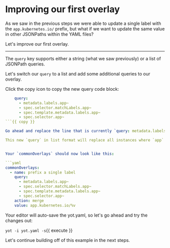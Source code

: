 # Improving our first overlay

As we saw in the previous steps we were able to update a single label with the `app.kubernetes.io/` prefix, but what if we want to update the same value in other JSONPaths within the YAML files?

Let's improve our first overlay.

---

The `query` key supports either a string (what we saw previously) or a list of JSONPath queries.

Let's switch our `query` to a list and add some additional queries to our overlay.

Click the copy icon to copy the new query code block:

```yaml
    query:
      - metadata.labels.app~
      - spec.selector.matchLabels.app~
      - spec.template.metadata.labels.app~
      - spec.selector.app~
```{{ copy }}

Go ahead and replace the line that is currently `query: metadata.labels.app~` by highlighting it and pasting the new code in your editor.

This new `query` in list format will replace all instances where `app` is a label key with `app.kubernetes.io/app` so that everything related to that label key will now function properly when you attempt to deploy it to a Kubernetes cluster.


Your `commonOverlays` should now look like this:

```yaml
commonOverlays:
  - name: prefix a single label
    query:
      - metadata.labels.app~
      - spec.selector.matchLabels.app~
      - spec.template.metadata.labels.app~
      - spec.selector.app~
    action: merge
    value: app.kubernetes.io/%v
```

Your editor will auto-save the yot.yaml, so let's go ahead and try the changes out:

`yot -i yot.yaml -s`{{ execute }}  

Let's continue building off of this example in the next steps.